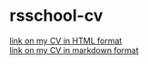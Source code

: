 # rsschool-cv
[link on my CV in HTML format](https://nixinstitoris.github.io/rsschool-cv/)<br>
[link on my CV in markdown format](https://nixinstitoris.github.io/rsschool-cv/cv)
